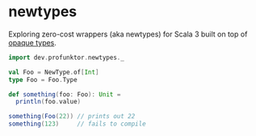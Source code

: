 # newtypes

Exploring zero-cost wrappers (aka newtypes) for Scala 3 built on top of [opaque types](https://dotty.epfl.ch/docs/reference/other-new-features/opaques.html).

```scala
import dev.profunktor.newtypes._

val Foo = NewType.of[Int]
type Foo = Foo.Type

def something(foo: Foo): Unit =
  println(foo.value)

something(Foo(22)) // prints out 22
something(123)     // fails to compile
```

